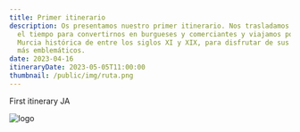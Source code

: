 ```yaml
---
title: Primer itinerario
description: Os presentamos nuestro primer itinerario. Nos trasladamos atrás en
  el tiempo para convertirnos en burgueses y comerciantes y viajamos por la
  Murcia histórica de entre los siglos XI y XIX, para disfrutar de sus lugares
  más emblemáticos.
date: 2023-04-16
itineraryDate: 2023-05-05T11:00:00
thumbnail: /public/img/ruta.png
---
```


First itinerary JA

![logo](/img/logo.png "logo")
